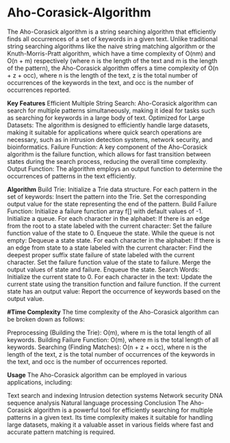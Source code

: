 # Aho-Corasick-Algorithm

The Aho-Corasick algorithm is a string searching algorithm that efficiently finds all occurrences of a set of keywords in a given text. Unlike traditional string searching algorithms like the naive string matching algorithm or the Knuth-Morris-Pratt algorithm, which have a time complexity of O(nm) and O(n + m) respectively (where n is the length of the text and m is the length of the pattern), the Aho-Corasick algorithm offers a time complexity of O(n + z + occ), where n is the length of the text, z is the total number of occurrences of the keywords in the text, and occ is the number of occurrences reported.

**Key Features**
Efficient Multiple String Search: Aho-Corasick algorithm can search for multiple patterns simultaneously, making it ideal for tasks such as searching for keywords in a large body of text.
Optimized for Large Datasets: The algorithm is designed to efficiently handle large datasets, making it suitable for applications where quick search operations are necessary, such as in intrusion detection systems, network security, and bioinformatics.
Failure Function: A key component of the Aho-Corasick algorithm is the failure function, which allows for fast transition between states during the search process, reducing the overall time complexity.
Output Function: The algorithm employs an output function to determine the occurrences of patterns in the text efficiently.

**Algorithm**
Build Trie:
Initialize a Trie data structure.
For each pattern in the set of keywords:
Insert the pattern into the Trie.
Set the corresponding output value for the state representing the end of the pattern.
Build Failure Function:
Initialize a failure function array f[] with default values of -1.
Initialize a queue.
For each character in the alphabet:
If there is an edge from the root to a state labeled with the current character:
Set the failure function value of the state to 0.
Enqueue the state.
While the queue is not empty:
Dequeue a state state.
For each character in the alphabet:
If there is an edge from state to a state labeled with the current character:
Find the deepest proper suffix state failure of state labeled with the current character.
Set the failure function value of the state to failure.
Merge the output values of state and failure.
Enqueue the state.
Search Words:
Initialize the current state to 0.
For each character in the text:
Update the current state using the transition function and failure function.
If the current state has an output value:
Report the occurrence of keywords based on the output value.

**#Time Complexity**
The time complexity of the Aho-Corasick algorithm can be broken down as follows:

Preprocessing (Building the Trie): O(m), where m is the total length of all keywords.
Building Failure Function: O(m), where m is the total length of all keywords.
Searching (Finding Matches): O(n + z + occ), where n is the length of the text, z is the total number of occurrences of the keywords in the text, and occ is the number of occurrences reported.

**Usage**
The Aho-Corasick algorithm can be employed in various applications, including:

Text search and indexing
Intrusion detection systems
Network security
DNA sequence analysis
Natural language processing
Conclusion
The Aho-Corasick algorithm is a powerful tool for efficiently searching for multiple patterns in a given text. Its time complexity makes it suitable for handling large datasets, making it a valuable asset in various fields where fast and accurate pattern matching is required.



